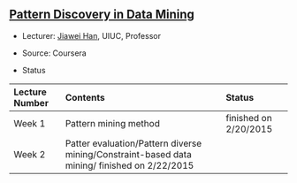 ## [Pattern Discovery in Data Mining](https://www.coursera.org/course/patterndiscovery)

- Lecturer: [Jiawei Han](https://www.coursera.org/instructor/jiaweihan), UIUC, Professor
- Source: Coursera


- Status

| Lecture Number| Contents | Status|
|:---|:----|:---|
|Week 1| Pattern mining method| finished on 2/20/2015|
|Week 2| Patter evaluation/Pattern diverse mining/Constraint-based data mining/ finished on 2/22/2015|  
